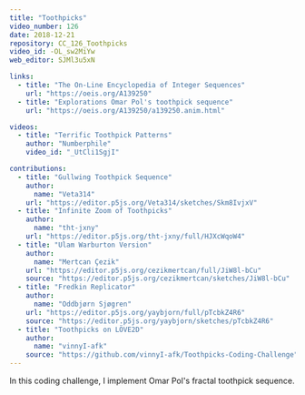 ```yaml
---
title: "Toothpicks"
video_number: 126
date: 2018-12-21
repository: CC_126_Toothpicks
video_id: -OL_sw2MiYw
web_editor: SJMl3u5xN

links:
  - title: "The On-Line Encyclopedia of Integer Sequences"
    url: "https://oeis.org/A139250"
  - title: "Explorations Omar Pol's toothpick sequence"
    url: "https://oeis.org/A139250/a139250.anim.html"

videos:
  - title: "Terrific Toothpick Patterns"
    author: "Numberphile"
    video_id: "_UtCli1SgjI"

contributions:
  - title: "Gullwing Toothpick Sequence"
    author:
      name: "Veta314"
    url: "https://editor.p5js.org/Veta314/sketches/Skm8IvjxV"
  - title: "Infinite Zoom of Toothpicks"
    author:
      name: "tht-jxny"
    url: "https://editor.p5js.org/tht-jxny/full/HJXcWqoW4"
  - title: "Ulam Warburton Version"
    author:
      name: "Mertcan Çezik"
    url: "https://editor.p5js.org/cezikmertcan/full/JiW8l-bCu"
    source: "https://editor.p5js.org/cezikmertcan/sketches/JiW8l-bCu"
  - title: "Fredkin Replicator"
    author:
      name: "Oddbjørn Sjøgren"
    url: "https://editor.p5js.org/yaybjorn/full/pTcbkZ4R6"
    source: "https://editor.p5js.org/yaybjorn/sketches/pTcbkZ4R6"
  - title: "Toothpicks on LÖVE2D"
    author:
      name: "vinnyI-afk"
    source: "https://github.com/vinnyI-afk/Toothpicks-Coding-Challenge"
---
```


In this coding challenge, I implement Omar Pol's fractal toothpick sequence.
